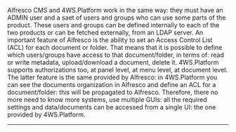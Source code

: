 Alfresco CMS and 4WS.Platform work in the same way: they must have an ADMIN user and a saet of users and groups who can use some parts of the product.
These users and groups can be defined internally to each of the two products or can be fetched externally, from an LDAP server.
An important feature of Alfresco is the ability to set an Access Control List (ACL) for each document or folder. That means that it is possible to define which users/groups have access to that document/folder, in terms of: read or write metadata, upload/download a document, delete it.
4WS.Platform supports authorizations too, at panel level, at menu level, at document level. The latter feature is the same provided by Alfresco: in 4WS.Platform you can see the documents organization in Alfresco and define an ACL for a document/folder: this will be propagated to Alfresco. Therefore, there no more need to know more systems, use multiple GUIs: all the required settings and data/documents can be accessed from a single UI: the one provided by 4WS.Platform.


                

---


